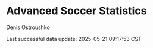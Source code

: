 # Advanced Soccer Statistics
Denis Ostroushko

<!-- gfm -->

Last successful data update: 2025-05-21 09:17:53 CST
